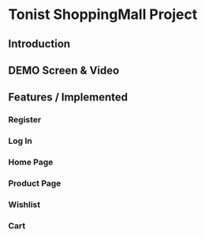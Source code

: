 # Tonist ShoppingMall Project

## Introduction

## DEMO Screen & Video

## Features / Implemented

### Register

### Log In

### Home Page

### Product Page

### Wishlist

### Cart
